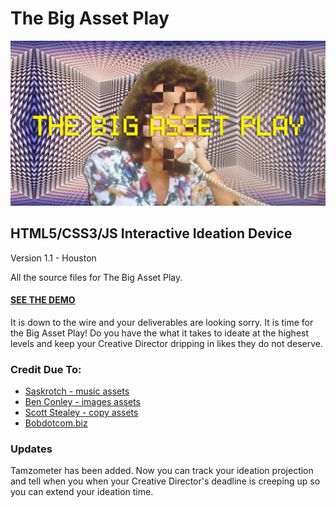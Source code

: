 <h1>The Big Asset Play</h1>
<img src="https://raw.githubusercontent.com/ArledgeMike/thebigassetplay/master/images/fb_header.jpg" />

<h2>HTML5/CSS3/JS Interactive Ideation Device</h2>

<p>Version 1.1 - Houston</p>

<p>All the source files for The Big Asset Play.</p>
<h4><a href="http://codeandpen.com/thebigassetplay">SEE THE DEMO</a></h4>
<p>It is down to the wire and your deliverables are looking sorry. It is time for the Big Asset Play! Do you have the what it takes to ideate at the highest levels and keep your Creative Director dripping in likes they do not deserve.</p>

<h3>Credit Due To:</h3>
<ul>
<li><a href="https://soundcloud.com/saskrotch">Saskrotch - music assets</a></li>
<li><a href="http://benconley.com">Ben Conley - images assets</a></li>
<li><a href="http://www.storyclubmagazine.com/stories/be-conscientious-when-using-superlatives-scott-stealey">Scott Stealey - copy assets</a></li>
<li><a href="http://www.bobdotbiz.com">Bobdotcom.biz</a></li>
</ul>


<h3>Updates</h3>
<p>Tamzometer has been added. Now you can track your ideation projection and tell when you when your Creative Director's deadline is creeping up so you can extend your ideation time.</p>
